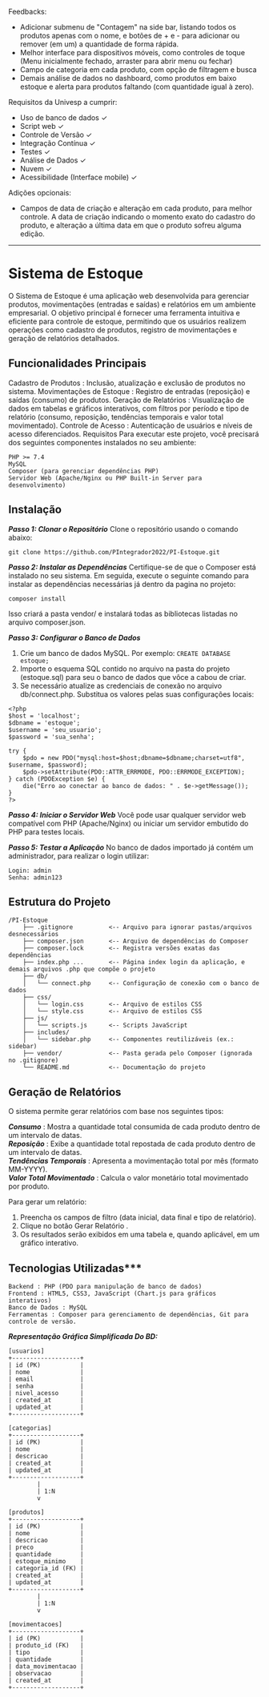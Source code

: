 Feedbacks:

- Adicionar submenu de "Contagem" na side bar, listando todos os produtos apenas com o nome, e botões de + e - para adicionar ou remover (em um) a quantidade de forma rápida.
- Melhor interface para dispositivos móveis, como controles de toque (Menu inicialmente fechado, arraster para abrir menu ou fechar)
- Campo de categoria em cada produto, com opção de filtragem e busca
- Demais análise de dados no dashboard, como produtos em baixo estoque e alerta para produtos faltando (com quantidade igual à zero).

Requisitos da Univesp a cumprir:

- Uso de banco de dados ✓
- Script web ✓
- Controle de Versão ✓
- Integração Contínua ✓
- Testes ✓
- Análise de Dados ✓
- Nuvem ✓
- Acessibilidade (Interface mobile) ✓

Adições opcionais:
- Campos de data de criação e alteração em cada produto, para melhor controle. A data de criação indicando o momento exato do cadastro do produto, e alteração a última data em que o produto sofreu alguma edição.
 
---

# Sistema de Estoque
O Sistema de Estoque é uma aplicação web desenvolvida para gerenciar produtos, movimentações (entradas e saídas) e relatórios em um ambiente empresarial. O objetivo principal é fornecer uma ferramenta intuitiva e eficiente para controle de estoque, permitindo que os usuários realizem operações como cadastro de produtos, registro de movimentações e geração de relatórios detalhados.

## Funcionalidades Principais
Cadastro de Produtos : Inclusão, atualização e exclusão de produtos no sistema.
Movimentações de Estoque : Registro de entradas (reposição) e saídas (consumo) de produtos.
Geração de Relatórios : Visualização de dados em tabelas e gráficos interativos, com filtros por período e tipo de relatório (consumo, reposição, tendências temporais e valor total movimentado).
Controle de Acesso : Autenticação de usuários e níveis de acesso diferenciados.
Requisitos
Para executar este projeto, você precisará dos seguintes componentes instalados no seu ambiente:
```
PHP >= 7.4
MySQL
Composer (para gerenciar dependências PHP)
Servidor Web (Apache/Nginx ou PHP Built-in Server para desenvolvimento)
```
## Instalação
***Passo 1: Clonar o Repositório***
Clone o repositório usando o comando abaixo:
```
git clone https://github.com/PIntegrador2022/PI-Estoque.git
```
***Passo 2: Instalar as Dependências***
Certifique-se de que o Composer está instalado no seu sistema. Em seguida, execute o seguinte comando para instalar as dependências necessárias já dentro da pagina no projeto:
```
composer install
```
Isso criará a pasta vendor/ e instalará todas as bibliotecas listadas no arquivo composer.json.

***Passo 3: Configurar o Banco de Dados***
1. Crie um banco de dados MySQL. Por exemplo:
```CREATE DATABASE estoque;```
2. Importe o esquema SQL contido no arquivo na pasta do projeto (estoque.sql) para seu o banco de dados que vôce a cabou de criar.
3. Se necessário atualize as credenciais de conexão no arquivo db/connect.php. Substitua os valores pelas suas configurações locais:
```
<?php
$host = 'localhost';
$dbname = 'estoque';
$username = 'seu_usuario';
$password = 'sua_senha';

try {
    $pdo = new PDO("mysql:host=$host;dbname=$dbname;charset=utf8", $username, $password);
    $pdo->setAttribute(PDO::ATTR_ERRMODE, PDO::ERRMODE_EXCEPTION);
} catch (PDOException $e) {
    die("Erro ao conectar ao banco de dados: " . $e->getMessage());
}
?>
```
***Passo 4: Iniciar o Servidor Web***
Você pode usar qualquer servidor web compatível com PHP (Apache/Nginx) ou iniciar um servidor embutido do PHP para testes locais.

***Passo 5: Testar a Aplicação***
No banco de dados importado já contém um administrador, para realizar o login utilizar:
```
Login: admin
Senha: admin123
```

## Estrutura do Projeto
```
/PI-Estoque
    ├── .gitignore          <-- Arquivo para ignorar pastas/arquivos desnecessários
    ├── composer.json       <-- Arquivo de dependências do Composer
    ├── composer.lock       <-- Registra versões exatas das dependências
    ├── index.php ...       <-- Página index login da aplicação, e demais arquivos .php que compõe o projeto
    ├── db/
    │   └── connect.php     <-- Configuração de conexão com o banco de dados
    ├── css/
    │   └── login.css       <-- Arquivo de estilos CSS
    │   └── style.css       <-- Arquivo de estilos CSS
    ├── js/
    │   └── scripts.js      <-- Scripts JavaScript
    ├── includes/
    │   └── sidebar.php     <-- Componentes reutilizáveis (ex.: sidebar)
    ├── vendor/             <-- Pasta gerada pelo Composer (ignorada no .gitignore)
    └── README.md           <-- Documentação do projeto
```

## Geração de Relatórios
O sistema permite gerar relatórios com base nos seguintes tipos:

***Consumo*** : Mostra a quantidade total consumida de cada produto dentro de um intervalo de datas.  
***Reposição*** : Exibe a quantidade total repostada de cada produto dentro de um intervalo de datas.  
***Tendências Temporais*** : Apresenta a movimentação total por mês (formato MM-YYYY).  
***Valor Total Movimentado*** : Calcula o valor monetário total movimentado por produto.

Para gerar um relatório:
1. Preencha os campos de filtro (data inicial, data final e tipo de relatório).
2. Clique no botão Gerar Relatório .
3. Os resultados serão exibidos em uma tabela e, quando aplicável, em um gráfico interativo.

## Tecnologias Utilizadas***
```
Backend : PHP (PDO para manipulação de banco de dados)
Frontend : HTML5, CSS3, JavaScript (Chart.js para gráficos interativos)
Banco de Dados : MySQL
Ferramentas : Composer para gerenciamento de dependências, Git para controle de versão.
```
***Representação Gráfica Simplificada Do BD:***
```
[usuarios]
+-------------------+
| id (PK)           |
| nome              |
| email             |
| senha             |
| nivel_acesso      |
| created_at        |
| updated_at        |
+-------------------+

[categorias]
+-------------------+
| id (PK)           |
| nome              |
| descricao         |
| created_at        |
| updated_at        |
+-------------------+
        |
        | 1:N
        v

[produtos]
+-------------------+
| id (PK)           |
| nome              |
| descricao         |
| preco             |
| quantidade        |
| estoque_minimo    |
| categoria_id (FK) |
| created_at        |
| updated_at        |
+-------------------+
        |
        | 1:N
        v

[movimentacoes]
+-------------------+
| id (PK)           |
| produto_id (FK)   |
| tipo              |
| quantidade        |
| data_movimentacao |
| observacao        |
| created_at        |
+-------------------+
```